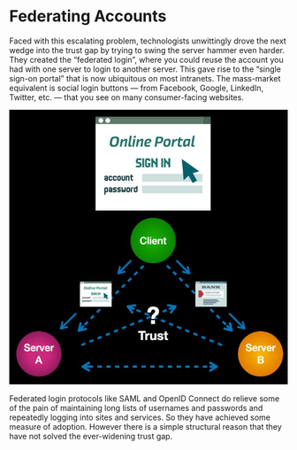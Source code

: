 # Federating Accounts

Faced with this escalating problem, technologists unwittingly drove the next wedge into
the trust gap by trying to swing the server hammer even harder. They created the
“federated login”, where you could reuse the account you had with one server to login to
another server. This gave rise to the “single sign-on portal” that is now ubiquitous on
most intranets. The mass-market equivalent is social login buttons — from Facebook,
Google, LinkedIn, Twitter, etc. — that you see on many consumer-facing websites.

![federated_accounts](../images/federated_accounts.png)

Federated login protocols like SAML and OpenID Connect do relieve some of the pain
of maintaining long lists of usernames and passwords and repeatedly logging into sites
and services. So they have achieved some measure of adoption. However there is a
simple structural reason that they have not solved the ever-widening trust gap.